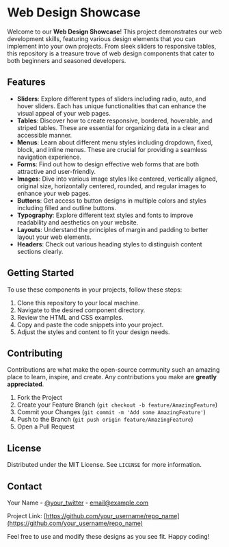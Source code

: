 # Web Design Showcase

Welcome to our **Web Design Showcase**! This project demonstrates our web development skills, featuring various design elements that you can implement into your own projects. From sleek sliders to responsive tables, this repository is a treasure trove of web design components that cater to both beginners and seasoned developers.

## Features

- **Sliders**: Explore different types of sliders including radio, auto, and hover sliders. Each has unique functionalities that can enhance the visual appeal of your web pages.
- **Tables**: Discover how to create responsive, bordered, hoverable, and striped tables. These are essential for organizing data in a clear and accessible manner.
- **Menus**: Learn about different menu styles including dropdown, fixed, block, and inline menus. These are crucial for providing a seamless navigation experience.
- **Forms**: Find out how to design effective web forms that are both attractive and user-friendly.
- **Images**: Dive into various image styles like centered, vertically aligned, original size, horizontally centered, rounded, and regular images to enhance your web pages.
- **Buttons**: Get access to button designs in multiple colors and styles including filled and outline buttons.
- **Typography**: Explore different text styles and fonts to improve readability and aesthetics on your website.
- **Layouts**: Understand the principles of margin and padding to better layout your web elements.
- **Headers**: Check out various heading styles to distinguish content sections clearly.

## Getting Started

To use these components in your projects, follow these steps:

1. Clone this repository to your local machine.
2. Navigate to the desired component directory.
3. Review the HTML and CSS examples.
4. Copy and paste the code snippets into your project.
5. Adjust the styles and content to fit your design needs.

## Contributing

Contributions are what make the open-source community such an amazing place to learn, inspire, and create. Any contributions you make are **greatly appreciated**.

1. Fork the Project
2. Create your Feature Branch (`git checkout -b feature/AmazingFeature`)
3. Commit your Changes (`git commit -m 'Add some AmazingFeature'`)
4. Push to the Branch (`git push origin feature/AmazingFeature`)
5. Open a Pull Request

## License

Distributed under the MIT License. See `LICENSE` for more information.

## Contact

Your Name - [@your_twitter](https://twitter.com/your_twitter) - email@example.com

Project Link: [https://github.com/your_username/repo_name](https://github.com/your_username/repo_name)

Feel free to use and modify these designs as you see fit. Happy coding!
